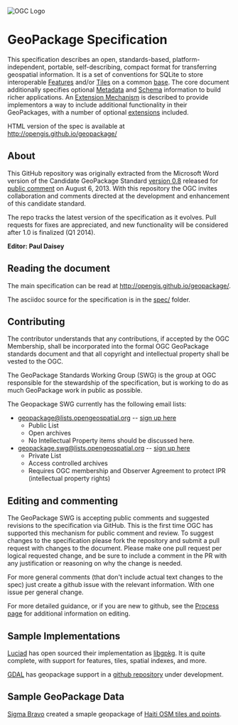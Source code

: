 ![OGC Logo](http://portal.opengeospatial.org/files/?artifact_id=11976&format=gif "OGC Logo")

GeoPackage Specification
==========

This specification describes an open, standards-based, platform-independent, portable, self-describing, 
compact format for transferring geospatial information. It is a set of conventions for SQLite to
store interoperable [Features](spec/2_features.md) and/or [Tiles](spec/3_tiles.md) on a common [base](spec/1_base.md).
The core document additionally specifies optional [Metadata](spec/5_metadata.md) and [Schema](spec/4_schema.md)
information to build richer applications. An [Extension Mechanism](spec/7_extensions-mechanism.md) is 
described to provide implementors a way to include additional functionality in their GeoPackages, with a 
number of optional [extensions](spec/8_extensions.md) included.

HTML version of the spec is available at http://opengis.github.io/geopackage/

About
-----

This GitHub repository was originally extracted from the Microsoft Word version of the Candidate 
GeoPackage Standard [version 0.8](https://portal.opengeospatial.org/files/?artifact_id=54838) 
released for [public comment](http://www.opengeospatial.org/standards/requests/105) on August 6, 2013. 
With this repository the OGC invites collaboration and comments directed at the development 
and enhancement of this candidate standard. 

The repo tracks the latest version of the specification as it evolves. Pull requests for fixes are
appreciated, and new functionality will be considered after 1.0 is finalized (Q1 2014).

**Editor: Paul Daisey**

Reading the document
--------------------
The main specification can be read at http://opengis.github.io/geopackage/.

The asciidoc source for the specification is in the [spec/](spec/) folder.

Contributing
------------
The contributor understands that any contributions, if accepted by the OGC Membership, shall 
be incorporated into the formal OGC GeoPackage standards document and that all copyright and 
intellectual property shall be vested to the OGC.

The GeoPackage Standards Working Group (SWG) is the group at OGC responsible for the stewardship
of the specification, but is working to do as much GeoPackage work in public as possible.

The Geopackage SWG currently has the following email lists:
   - geopackage@lists.opengeospatial.org -- [sign up here](https://lists.opengeospatial.org/mailman/listinfo/geopackage)
      - Public List
      - Open archives
      - No Intellectual Property items should be discussed here.
   - geopackage.swg@lists.opengeospatial.org -- [sign up here](https://lists.opengeospatial.org/mailman/listinfo/geopackage.swg)
      - Private List
      - Access controlled archives
      - Requires OGC membership and Observer Agreement to protect IPR (intellectual property rights)

Editing and commenting
----------------------
The GeoPackage SWG is accepting public comments and suggested revisions to the specification 
via GitHub. This is the first time OGC has supported this mechanism for public comment and review. 
To suggest changes to the specification please fork the repository and submit a pull request with
changes to the document. Please make one pull request per logical requested change, and be sure to
include a comment in the PR with any justification or reasoning on why the change is needed.

For more general comments (that don't include actual text changes to the spec) just create a github
issue with the relevant information. With one issue per general change.

For more detailed guidance, or if you are new to github, see the [Process page](process.md) for additional 
information on editing.

Sample Implementations
----------------------

[Luciad](http://www.luciad.com/) has open sourced their implementation as [libgpkg](https://bitbucket.org/luciad/libgpkg). It is
quite complete, with support for features, tiles, spatial indexes, and more.

[GDAL](http://www.gdal.org/) has geopackage support in a [github repository](https://github.com/pramsey/gdal/tree/gpkg) under development.

Sample GeoPackage Data
----------------------

[Sigma Bravo](http://www.sigmabravo.com.au/services/it.aspx) created a smaple geopackage of [Haiti OSM tiles and points](https://portal.opengeospatial.org/files/?artifact_id=52605).


